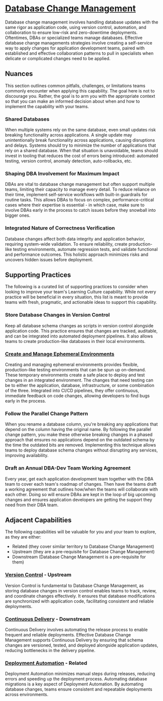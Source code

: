 # [Database Change Management](https://dora.dev/capabilities/database-change-management/)

Database change management involves handling database updates with the same rigor as application code, using version control, automation, and collaboration to ensure low-risk and zero-downtime deployments. Oftentimes, DBAs or specialized teams manage databases. Effective database change managements strategies involve creating a self-service way to apply changes for application development teams, paired with established and effective collaboration patterns to pull in specialists when delicate or complicated changes need to be applied.

## Nuances

This section outlines common pitfalls, challenges, or limitations teams commonly encounter when applying this capability. The goal here is not to discourage you. Rather, the goal is to arm you with the appropriate context so that you can make an informed decision about when and how to implement the capability with your teams.

### Shared Databases

When multiple systems rely on the same database, even small updates risk breaking functionality across applications. A single update may unintentionally break functionality across applications, causing disruptions and delays. Systems should try to minimize the number of applications that rely on a shared database. When that situation is unavoidable, teams should invest in tooling that reduces the cost of errors being introduced: automated testing, version control, anomaly detection, auto-rollbacks, etc.

### Shaping DBA Involvement for Maximum Impact

DBAs are vital to database change management but often support multiple teams, limiting their capacity to manage every detail. To reduce reliance on their time, implement self-service workflows with built-in guardrails for routine tasks. This allows DBAs to focus on complex, performance-critical cases where their expertise is essential - in which case, make sure to involve DBAs early in the process to catch issues before they snowball into bigger ones.

### Integrated Nature of Correctness Verification

Database changes affect both data integrity and application behavior, requiring system-wide validation. To ensure reliability, create production-like testing environments, automate regression tests, and validate functional and performance outcomes. This holistic approach minimizes risks and uncovers hidden issues before deployment.

## Supporting Practices

The following is a curated list of supporting practices to consider when looking to improve your team's Learning Culture capability. While not every practice will be beneficial in every situation, this list is meant to provide teams with fresh, pragmatic, and actionable ideas to support this capability.

### Store Database Changes in Version Control

Keep all database schema changes as scripts in version control alongside application code. This practice ensures that changes are tracked, auditable, and can be integrated into automated deployment pipelines. It also allows teams to create production-like databases in their local environments.

### [Create and Manage Ephemeral Environments](/practices/create-and-manage-ephemeral-environments.md)

Creating and managing ephemeral environments provides flexible, production-like testing environments that can be spun up on-demand. These temporary environments create a safe place to deploy and test changes in an integrated environment. The changes that need testing can be to either the application, database, infrastructure, or some combination of the three. Integrated into CI/CD pipelines, they offer continuous, immediate feedback on code changes, allowing developers to find bugs early in the process.

### Follow the Parallel Change Pattern

When you rename a database column, you're breaking any applications that depend on the column having the original name. By following the parallel change pattern, you make these otherwise breaking changes in a phased approach that ensures no applications depend on the outdated schema by the time the outdated bits are removed. Implementing this technique allows teams to deploy database schema changes without disrupting any services, improving availability.

### Draft an Annual DBA-Dev Team Working Agreement

Every year, get each application development team together with the DBA team to cover each team's roadmap of changes. Then have the teams draft a working agreement that outlines how/when the teams will collaborate with each other. Doing so will ensure DBAs are kept in the loop of big upcoming changes and ensures application developers are getting the support they need from their DBA team.

## Adjacent Capabilities

The following capabilities will be valuable for you and your team to explore, as they are either:

- Related (they cover similar territory to Database Change Management)
- Upstream (they are a pre-requisite for Database Change Management)
- Downstream (Database Change Management is a pre-requisite for them)

### [Version Control](/capabilities/version-control.md) - Upstream

Version Control is fundamental to Database Change Management, as storing database changes in version control enables teams to track, review, and coordinate changes effectively. It ensures that database modifications are synchronized with application code, facilitating consistent and reliable deployments.

### [Continuous Delivery](/capabilities/continuous-delivery.md) - Downstream

Continuous Delivery involves automating the release process to enable frequent and reliable deployments. Effective Database Change Management supports Continuous Delivery by ensuring that schema changes are versioned, tested, and deployed alongside application updates, reducing bottlenecks in the delivery pipeline.

### [Deployment Automation](/capabilities/deployment-automation.md) - Related

Deployment Automation minimizes manual steps during releases, reducing errors and speeding up the deployment process. Automating database migrations is a key aspect of Deployment Automation. By automating database changes, teams ensure consistent and repeatable deployments across environments.
